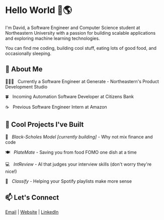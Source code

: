 # Hello World 👋🌎
I'm David, a Software Engineer and Computer Science student at Northeastern University with a passion for building scalable applications and exploring machine learning technologies.

You can find me coding, building cool stuff, eating lots of good food, and occasionally sleeping.

## 🚀 About Me
🧑🏻‍💻 &nbsp; Currently a Software Engineer at Generate - Northeastern's Product Development Studio

🍀 &nbsp; Incoming Automation Software Developer at Citizens Bank

☕️ &nbsp; Previous Software Engineer Intern at Amazon

## 🔭 Cool Projects I've Built
🔢 &nbsp; _Black-Scholes Model [currently building]_ - Why not mix finance and code

🍽️ &nbsp; _PlateMate_ - Saving you from food FOMO one dish at a time

💻 &nbsp; _IntReview_ - AI that judges your interview skills (don't worry they're nice!)

🎵 &nbsp; _Classify_ - Helping your Spotify playlists make more sense

## 📫 Let's Connect
[Email](mailto:davyu735@gmail.com) | [Website](https://www.yudavid.dev/) | [LinkedIn](http://www.linkedin.com/in/david-t-yu)

<!--
**DavidYu75/DavidYu75** is a ✨ _special_ ✨ repository because its `README.md` (this file) appears on your GitHub profile.

Here are some ideas to get you started:

- 🔭 I’m currently working on ...
- 🌱 I’m currently learning ...
- 👯 I’m looking to collaborate on ...
- 🤔 I’m looking for help with ...
- 💬 Ask me about ...
- 📫 Connect: ...
- 😄 Pronouns: ...
- ⚡ Fun fact: ...
-->
